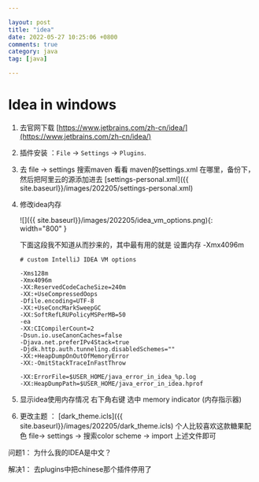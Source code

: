 ```yaml
---

layout: post
title: "idea"
date: 2022-05-27 10:25:06 +0800
comments: true
category: java
tag: [java]

---
```


# Idea in windows

1.  去官网下载  [https://www.jetbrains.com/zh-cn/idea/](https://www.jetbrains.com/zh-cn/idea/)

2.  插件安装 ：`File` -> `Settings` -> `Plugins`.

3.  去 file -> settings 搜索maven 看看 maven的settings.xml 在哪里，备份下，然后把阿里云的源添加进去     [settings-personal.xml]({{ site.baseurl}}/images/202205/settings-personal.xml)

4.  修改idea内存  

    ![]({{ site.baseurl}}/images/202205/idea_vm_options.png){: width="800" }

    下面这段我不知道从而抄来的，其中最有用的就是 设置内存     -Xmx4096m

    ```
    # custom IntelliJ IDEA VM options
    
    -Xms128m
    -Xmx4096m
    -XX:ReservedCodeCacheSize=240m
    -XX:+UseCompressedOops
    -Dfile.encoding=UTF-8
    -XX:+UseConcMarkSweepGC
    -XX:SoftRefLRUPolicyMSPerMB=50
    -ea
    -XX:CICompilerCount=2
    -Dsun.io.useCanonCaches=false
    -Djava.net.preferIPv4Stack=true
    -Djdk.http.auth.tunneling.disabledSchemes=""
    -XX:+HeapDumpOnOutOfMemoryError
    -XX:-OmitStackTraceInFastThrow
    
    -XX:ErrorFile=$USER_HOME/java_error_in_idea_%p.log
    -XX:HeapDumpPath=$USER_HOME/java_error_in_idea.hprof
    
    ```

5.  显示idea使用内存情况  右下角右键 选中 memory indicator (内存指示器)

6.  更改主题 ：   [dark_theme.icls]({{ site.baseurl}}/images/202205/dark_theme.icls)  个人比较喜欢这款糖果配色
file-> settings -> 搜索color scheme -> import 上述文件即可
    

问题1： 为什么我的IDEA是中文？

解决1： 去plugins中把chinese那个插件停用了